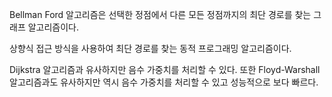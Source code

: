 Bellman Ford 알고리즘은 선택한 정점에서 다른 모든 정점까지의 최단 경로를 찾는 그래프 알고리즘이다.

상향식 접근 방식을 사용하여 최단 경로를 찾는 동적 프로그래밍 알고리즘이다.

Dijkstra 알고리즘과 유사하지만 음수 가중치를 처리할 수 있다.
또한 Floyd-Warshall 알고리즘과도 유사하지만 역시 음수 가중치를 처리할 수 있고 성능적으로 보다 빠르다.